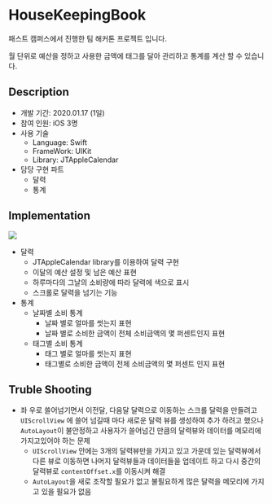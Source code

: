 # HouseKeepingBook

패스트 캠퍼스에서 진행한 팀 해커톤 프로젝트 입니다.

월 단위로 예산을 정하고 사용한 금액에 태그를 달아 관리하고 통계를 계산 할 수 있습니다.



## Description

- 개발 기간: 2020.01.17 (1일)
- 참여 인원: iOS 3명
- 사용 기술
  - Language: Swift
  - FrameWork: UIKit
  - Library: JTAppleCalendar
- 담당 구현 파트
  - 달력
  - 통계



## Implementation

<img src = "https://github.com/JoongChangYang/HouseKeepingBook/blob/master/assets/housekeepingbook-x4.gif"></img>

- 달력
  - JTAppleCalendar library를 이용하여 달력 구현
  - 이달의 예산 설정 및 남은 예산 표현
  - 하루마다의 그날의 소비량에 따라 달력에 색으로 표시
  - 스크롤로 달력을 넘기는 기능
- 통계
  - 날짜별 소비 통계
    - 날짜 별로 얼마를 썻는지 표현
    - 날짜 별로 소비한 금액이 전체 소비금액의 몇 퍼센트인지 표현
  - 태그별 소비 통계
    - 태그 별로 얼마를 썻는지 표현
    - 태그별로 소비한 금액이 전체 소비금액의 몇 퍼센트 인지 표현 

## Truble Shooting

- 좌 우로 쓸어넘기면서 이전달, 다음달 달력으로 이동하는 스크롤 달력을 만들려고 `UIScrollView` 에 쓸어 넘길때 마다 새로운 달력 뷰를 생성하여 추가 하려고 했으나 `AutoLayout`이 불안정하고 사용자가 쓸어넘긴 만큼의 달력뷰와 데이터를 메모리에 가지고있어야 하는 문제
  - `UIScrollView` 안에는 3개의 달력뷰만을 가지고 있고 가운데 있는 달력뷰에서 다른 뷰로 이동하면 나머지 달력뷰들과 데이터들을 업데이트 하고 다시 중간의 달력뷰로 `contentOffset.x`를 이동시켜 해결 
  - `AutoLayout`을 새로 조작할 필요가 없고 불필요하게 많은 달력을 메모리에 가지고 있을 필요가 없음
